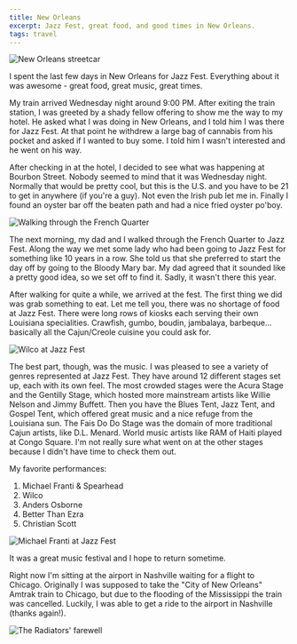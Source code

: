 ```yaml
---
title: New Orleans
excerpt: Jazz Fest, great food, and good times in New Orleans.
tags: travel
---
```


![New Orleans streetcar](https://lh5.googleusercontent.com/-vL-Bt-kpqCc/Tcig0ITQFgI/AAAAAAAAXMc/GTvnp8zWN-M/s1000/IMG_2018.JPG)

I spent the last few days in New Orleans for Jazz Fest.
Everything about it was awesome - great food, great music, great times.

My train arrived Wednesday night around 9:00 PM. After exiting the train
station, I was greeted by a shady fellow offering to
show me the way to my hotel. He asked what I was doing in New Orleans,
and I told him I was there for Jazz Fest. At that point he withdrew
a large bag of cannabis from his pocket and asked if I wanted
to buy some. I told him I wasn't interested and he went on his way. 

After checking in at the hotel, I decided to see what was happening at
Bourbon Street. Nobody seemed to mind that it was Wednesday night.
Normally that would be pretty cool, but this is the U.S. and you have to
be 21 to get in anywhere (if you're a guy). Not even the Irish pub let
me in. Finally I found an oyster bar off the beaten path and
had a nice fried oyster po'boy.

![Walking through the French Quarter](https://lh4.googleusercontent.com/-j9WjwubLm_4/Tcic9rUFOgI/AAAAAAAAXGA/v9c4dltgWSA/s1000/IMG_1985.JPG)

The next morning, my dad and I walked through the French Quarter to Jazz
Fest. Along the way we met some lady who had been going to Jazz Fest for
something like 10 years in a row. She told us that she preferred to
start the day off by going to the Bloody Mary bar. My dad agreed that it
sounded like a pretty good idea, so we set off to find it. Sadly, it
wasn't there this year.

After walking for quite a while, we arrived at the fest. The first thing
we did was grab something to eat. Let me tell you, there was no shortage
of food at Jazz Fest. There were long rows of kiosks each serving their
own Louisiana specialities. Crawfish, gumbo, boudin, jambalaya, barbeque... 
basically all the Cajun/Creole cuisine you could ask for.

![Wilco at Jazz Fest](https://lh6.googleusercontent.com/-nZbZbAEuISU/TcieXxEWmFI/AAAAAAAAXIU/mV4Bj_6ktXg/s1000/IMG_1998.JPG)

The best part, though, was the music. I was pleased to see a variety of
genres represented at Jazz Fest. They have around 12 different stages
set up, each with its own feel. The most crowded stages were the Acura
Stage and the Gentilly Stage, which hosted more mainstream artists
like Willie Nelson and Jimmy Buffett. Then you have the Blues Tent, Jazz
Tent, and Gospel Tent, which offered great music and a nice refuge from
the Louisiana sun. The Fais Do Do Stage was the domain of more
traditional Cajun artists, like D.L. Menard. World music artists like 
RAM of Haiti played at Congo Square. I'm not really sure what went on at
the other stages because I didn't have time to check them out.

My favorite performances:

1. Michael Franti & Spearhead
2. Wilco
3. Anders Osborne
4. Better Than Ezra
5. Christian Scott

![Michael Franti at Jazz Fest](https://lh4.googleusercontent.com/-h443V3RL6J4/TciiTDBHntI/AAAAAAAAXPA/DQYfBhLKqYw/s1000/IMG_2034.JPG)

It was a great music festival and I hope to return sometime.

Right now I'm sitting at the airport in Nashville waiting for a flight
to Chicago. Originally I was supposed to take the "City of New Orleans" Amtrak train 
to Chicago, but due to the flooding of the Mississippi the train was cancelled. 
Luckily, I was able to get a ride to the airport in Nashville (thanks again!). 

![The Radiators' farewell](https://lh6.googleusercontent.com/-nBfbEQOfuuY/TcimlwB2V1I/AAAAAAAAXU8/dzR7mgLQ-pg/s1000/IMG_2067.JPG)
